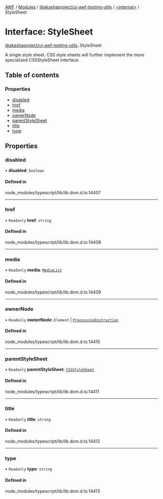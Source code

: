 [AWF](../README.md) / [Modules](../modules.md) / [@akashaproject/ui-awf-testing-utils](../modules/akashaproject_ui_awf_testing_utils.md) / [<internal\>](../modules/akashaproject_ui_awf_testing_utils._internal_.md) / StyleSheet

# Interface: StyleSheet

[@akashaproject/ui-awf-testing-utils](../modules/akashaproject_ui_awf_testing_utils.md).[<internal>](../modules/akashaproject_ui_awf_testing_utils._internal_.md).StyleSheet

A single style sheet. CSS style sheets will further implement the more specialized CSSStyleSheet interface.

## Table of contents

### Properties

- [disabled](akashaproject_ui_awf_testing_utils._internal_.StyleSheet.md#disabled)
- [href](akashaproject_ui_awf_testing_utils._internal_.StyleSheet.md#href)
- [media](akashaproject_ui_awf_testing_utils._internal_.StyleSheet.md#media)
- [ownerNode](akashaproject_ui_awf_testing_utils._internal_.StyleSheet.md#ownernode)
- [parentStyleSheet](akashaproject_ui_awf_testing_utils._internal_.StyleSheet.md#parentstylesheet)
- [title](akashaproject_ui_awf_testing_utils._internal_.StyleSheet.md#title)
- [type](akashaproject_ui_awf_testing_utils._internal_.StyleSheet.md#type)

## Properties

### disabled

• **disabled**: `boolean`

#### Defined in

node_modules/typescript/lib/lib.dom.d.ts:14407

___

### href

• `Readonly` **href**: `string`

#### Defined in

node_modules/typescript/lib/lib.dom.d.ts:14408

___

### media

• `Readonly` **media**: [`MediaList`](../modules/akashaproject_ui_awf_testing_utils._internal_.md#medialist)

#### Defined in

node_modules/typescript/lib/lib.dom.d.ts:14409

___

### ownerNode

• `Readonly` **ownerNode**: `Element` \| [`ProcessingInstruction`](../modules/akashaproject_ui_awf_testing_utils._internal_.md#processinginstruction)

#### Defined in

node_modules/typescript/lib/lib.dom.d.ts:14410

___

### parentStyleSheet

• `Readonly` **parentStyleSheet**: [`CSSStyleSheet`](../modules/akashaproject_ui_awf_testing_utils._internal_.md#cssstylesheet)

#### Defined in

node_modules/typescript/lib/lib.dom.d.ts:14411

___

### title

• `Readonly` **title**: `string`

#### Defined in

node_modules/typescript/lib/lib.dom.d.ts:14412

___

### type

• `Readonly` **type**: `string`

#### Defined in

node_modules/typescript/lib/lib.dom.d.ts:14413
